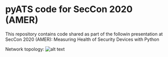 # pyATS code for SecCon 2020 (AMER)

This repository contains code shared as part of the followin presentation at SecCon 2020 (AMER):
Measuring Health of Security Devices with Python

Network topology:
![alt text](https://user-images.githubusercontent.com/22170799/98261163-341f8080-1f95-11eb-8e08-c95c27c61649.png)
